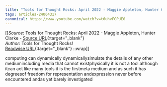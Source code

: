```yaml
---
title: "Tools for Thought Rocks: April 2022 - Maggie Appleton, Hunter Clarke (470524674)"
tags: articles-24064317
canonical: https://www.youtube.com/watch?v=t6uhvFGPUE0
---
```


[[_Source_: Tools for Thought Rocks: April 2022 - Maggie Appleton, Hunter Clarke - [Source URL](https://www.youtube.com/watch?v=t6uhvFGPUE0){:target="_blank"}<br>
_Author_: Tools for Thought Rocks!<br>
[Readwise URL](https://readwise.io/open/470524674){:target="_blank"}
::wrap]]

computing can dynamically dynamicallysimulate the details of any other mediumincluding media that cannot existphysically it is not a tool although itcan act like many tools it is the firstmeta medium and as such it has degreesof freedom for representation andexpression never before encountered andas yet barely investigated
